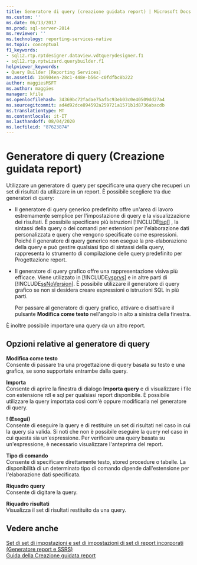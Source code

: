 ```yaml
---
title: Generatore di query (creazione guidata report) | Microsoft Docs
ms.custom: ''
ms.date: 06/13/2017
ms.prod: sql-server-2014
ms.reviewer: ''
ms.technology: reporting-services-native
ms.topic: conceptual
f1_keywords:
- sql12.rtp.rptdesigner.dataview.vdtquerydesigner.f1
- sql12.rtp.rptwizard.querybuilder.f1
helpviewer_keywords:
- Query Builder [Reporting Services]
ms.assetid: 1b0904ea-28c1-448e-b56c-c0fdfbc8b222
author: maggiesMSFT
ms.author: maggies
manager: kfile
ms.openlocfilehash: 34369bc72fadae75afbc93eb03c0e40509dd27a4
ms.sourcegitcommit: ad4d92dce894592a259721a1571b1d8736abacdb
ms.translationtype: MT
ms.contentlocale: it-IT
ms.lasthandoff: 08/04/2020
ms.locfileid: "87623874"
---
```

# <a name="query-builder-report-wizard"></a>Generatore di query (Creazione guidata report)
  Utilizzare un generatore di query per specificare una query che recuperi un set di risultati da utilizzare in un report. È possibile scegliere tra due generatori di query:  
  
-   Il generatore di query generico predefinito offre un'area di lavoro estremamente semplice per l'impostazione di query e la visualizzazione dei risultati. È possibile specificare più istruzioni [!INCLUDE[tsql](../includes/tsql-md.md)] , la sintassi della query o dei comandi per estensioni per l'elaborazione dati personalizzata e query che vengono specificate come espressioni. Poiché il generatore di query generico non esegue la pre-elaborazione della query e può gestire qualsiasi tipo di sintassi della query, rappresenta lo strumento di compilazione delle query predefinito per Progettazione report.  
  
-   Il generatore di query grafico offre una rappresentazione visiva più efficace. Viene utilizzato in [!INCLUDE[vsprvs](../includes/vsprvs-md.md)] e in altre parti di [!INCLUDE[ssNoVersion](../includes/ssnoversion-md.md)]. È possibile utilizzare il generatore di query grafico se non si desidera creare espressioni o istruzioni SQL in più parti.  
  
     Per passare al generatore di query grafico, attivare o disattivare il pulsante **Modifica come testo** nell'angolo in alto a sinistra della finestra.  
  
 È inoltre possibile importare una query da un altro report.  
  
## <a name="query-builder-options"></a>Opzioni relative al generatore di query  
 **Modifica come testo**  
 Consente di passare tra una progettazione di query basata su testo e una grafica, se sono supportate entrambe dalla query.  
  
 **Importa**  
 Consente di aprire la finestra di dialogo **Importa query** e di visualizzare i file con estensione rdl e sql per qualsiasi report disponibile. È possibile utilizzare la query importata così com'è oppure modificarla nel generatore di query.  
  
 **! (Esegui)**  
 Consente di eseguire la query e di restituire un set di risultati nel caso in cui la query sia valida. Si noti che non è possibile eseguire la query nel caso in cui questa sia un'espressione. Per verificare una query basata su un'espressione, è necessario visualizzare l'anteprima del report.  
  
 **Tipo di comando**  
 Consente di specificare direttamente testo, stored procedure o tabelle. La disponibilità di un determinato tipo di comando dipende dall'estensione per l'elaborazione dati specificata.  
  
 **Riquadro query**  
 Consente di digitare la query.  
  
 **Riquadro risultati**  
 Visualizza il set di risultati restituito da una query.  
  
## <a name="see-also"></a>Vedere anche  
 [Set di set di impostazioni e set di impostazioni di set di report incorporati &#40;Generatore report e SSRS&#41;](report-data/report-embedded-datasets-and-shared-datasets-report-builder-and-ssrs.md)   
 [Guida della Creazione guidata report](../../2014/reporting-services/report-wizard-help.md)  
  
  
